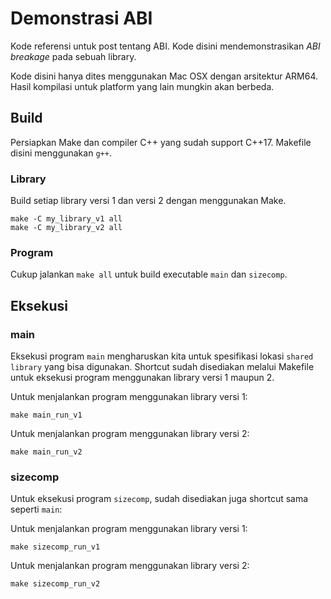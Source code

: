 # Demonstrasi ABI

Kode referensi untuk post tentang ABI. Kode disini mendemonstrasikan _ABI
breakage_ pada sebuah library.

Kode disini hanya dites menggunakan Mac OSX dengan arsitektur ARM64. Hasil
kompilasi untuk platform yang lain mungkin akan berbeda.

## Build

Persiapkan Make dan compiler C++ yang sudah support C++17. Makefile disini
menggunakan `g++`.

### Library
Build setiap library versi 1 dan versi 2 dengan menggunakan Make.
```
make -C my_library_v1 all
make -C my_library_v2 all
```

### Program
Cukup jalankan `make all` untuk build executable `main` dan `sizecomp`.


## Eksekusi

### main

Eksekusi program `main` mengharuskan kita untuk spesifikasi lokasi `shared
library` yang bisa digunakan. Shortcut sudah disediakan melalui Makefile untuk 
eksekusi program menggunakan library versi 1 maupun 2.

Untuk menjalankan program menggunakan library versi 1:

```
make main_run_v1
```

Untuk menjalankan program menggunakan library versi 2:

```
make main_run_v2
```

### sizecomp

Untuk eksekusi program `sizecomp`, sudah disediakan juga shortcut sama seperti `main`:


Untuk menjalankan program menggunakan library versi 1:

```
make sizecomp_run_v1
```

Untuk menjalankan program menggunakan library versi 2:

```
make sizecomp_run_v2
```
